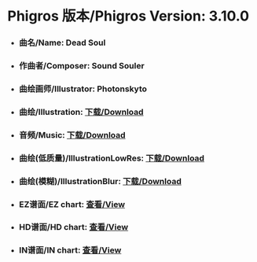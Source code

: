 
# Phigros 版本/Phigros Version:  3.10.0

- ### __曲名/Name:  Dead Soul__

- ### __作曲者/Composer:  Sound Souler__

- ### __曲绘画师/Illustrator:  Photonskyto__

- ### __曲绘/Illustration:  [下载/Download](https://github.com/Po6647A/PAR/releases/download/3.10.0/1015.png)__

- ### __音频/Music:  [下载/Download](https://github.com/Po6647A/PAR/releases/download/3.10.0/1879.ogg)__

- ### __曲绘(低质量)/IllustrationLowRes:  [下载/Download](https://github.com/Po6647A/PAR/releases/download/3.10.0/1507.png)__

- ### __曲绘(模糊)/IllustrationBlur:  [下载/Download](https://github.com/Po6647A/PAR/releases/download/3.10.0/1261.png)__


- ### __EZ谱面/EZ chart:  [查看/View](./EZ.json/index.html)__

- ### __HD谱面/HD chart:  [查看/View](./HD.json/index.html)__

- ### __IN谱面/IN chart:  [查看/View](./IN.json/index.html)__
